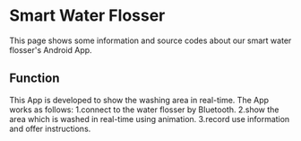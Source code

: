 # Smart Water Flosser

This page shows some information and source codes about our smart water flosser's Android App.

## Function

This App is developed to show the washing area in real-time.
The App works as follows:
1.connect to the water flosser by Bluetooth.
2.show the area which is washed in real-time using animation.
3.record use information and offer instructions.





